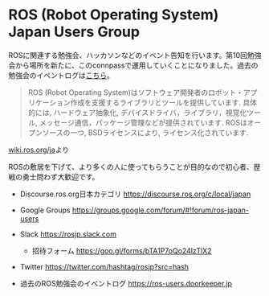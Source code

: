 # ROS (Robot Operating System) Japan Users Group

ROSに関連する勉強会、ハッカソンなどのイベント告知を行います。第10回勉強会から場所を新たに、このconnpassで運用していくことになりました。過去の勉強会のイベントログは[こちら](https://ros-users.doorkeeper.jp)。

> ROS (Robot Operating System)はソフトウェア開発者のロボット・アプリケーション作成を支援するライブラリとツールを提供しています. 具体的には, ハードウェア抽象化, デバイスドライバ，ライブラリ，視覚化ツール, メッセージ通信，パッケージ管理などが提供されています. ROSはオープンソースの一つ, BSDライセンスにより, ライセンス化されています.

[wiki.ros.org/ja](http://wiki.ros.org/ja)より

ROSの敷居を下げて、より多くの人に使ってもらうことが目的なので初心者、歴戦の勇士問わず大歓迎です。

- Discourse.ros.org日本カテゴリ
https://discourse.ros.org/c/local/japan

- Google Groups
https://groups.google.com/forum/#!forum/ros-japan-users

- Slack
https://rosjp.slack.com

    - 招待フォーム
    https://goo.gl/forms/bTA1P7oQo24lzTlX2

- Twitter
https://twitter.com/hashtag/rosjp?src=hash

- 過去のROS勉強会のイベントログ
https://ros-users.doorkeeper.jp
